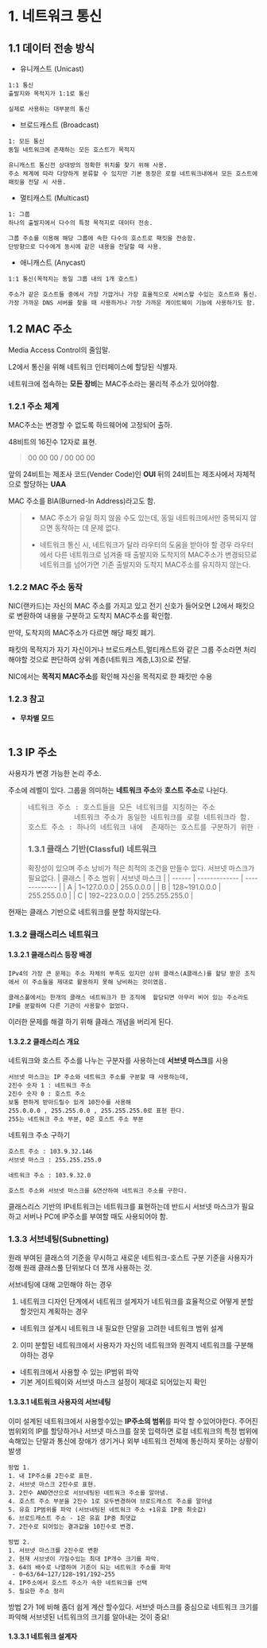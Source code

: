 # 1. 네트워크 통신 
## 1.1 데이터 전송 방식
- 유니캐스트 (Unicast)
```
1:1 통신 
출발지와 목적지가 1:1로 통신

실제로 사용하는 대부분의 통신
```
- 브로드캐스트 (Broadcast)
```
1: 모든 통신
동일 네트워크에 존재하는 모든 호스트가 목적지

유니캐스트 통신전 상대방의 정확한 위치를 찾기 위해 사용.
주소 체계에 따라 다양하게 분류할 수 있지만 기본 동장은 로컬 네트워크내에서 모든 호스트에 패킷을 전달 시 사용.
```
- 멀티캐스트 (Multicast)
```
1: 그룹
하나의 출발지에서 다수의 특정 목적지로 데이터 전송.

그룹 주소를 이용해 해당 그룹에 속한 다수의 호스트로 패킷을 전송함.
단방향으로 다수에게 동시에 같은 내용을 전달할 때 사용.
```
- 애니캐스트 (Anycast)
```
1:1 통신(목적지는 동일 그룹 내의 1개 호스트)

주소가 같은 호스트들 중에서 가장 가깝거나 가장 효율적으로 서비스할 수있는 호스트와 통신.
가장 가까운 DNS 서버를 찾을 때 사용하거나 가장 가까운 게이트웨이 기능에 사용하기도 함.
```


## 1.2 MAC 주소

Media Access Control의 줄임말.

L2에서 통신을 위해 네트워크 인터페이스에 할당된 식별자.

네트워크에 접속하는 **모든 장비**는 MAC주소라는 물리적 주소가 있어야함.

### 1.2.1 주소 체계
MAC주소는 변경할 수 없도록 하드웨어에 고정되어 출하.

48비트의 16진수 12자로 표현.

> 00 00 00 / 00 00 00

앞의 24비트는 제조사 코드(Vender Code)인 **OUI**
뒤의 24비트는 제조사에서 자체적으로 할당하는 **UAA**

MAC 주소를 BIA(Burned-In Address)라고도 함.
> - MAC 주소가 유일 하지 않을 수도 있는데, 동일 네트워크에서만 중복되지 않으면 동작하는 데 문제 없다.
>
> - 네트워크 통신 시, 네트워크가 달라 라우터의 도움을 받아야 할 경우 라우터에서 다른 네트워크로 넘겨줄 때 출발지와 도착지의 MAC주소가 변경되므로 네트워크를 넘어가면 기존 출발지와 도착지 MAC주소를 유지하지 않는다.
### 1.2.2 MAC 주소 동작
NIC(랜카드)는 자신의 MAC 주소를 가지고 있고 전기 신호가 들어오면 L2에서 패킷으로 변환하여 내용을 구분하고 도착지 MAC주소를 확인함.

만약, 도착지의 MAC주소가 다르면 해당 패킷 폐기.

패킷의 목적지가 자기 자신이거나 브로드캐스트,멀티캐스트와 같은 그룹 주소라면 처리해야할 것으로 판단하여 상위 계층(네트워크 계층,L3)으로 전달.

NIC에서는 **목적지 MAC주소**를 확인해  자신을 목적지로 한 패킷만 수용


### 1.2.3 참고
- <b>무차별 모드</b>
~~~

~~~

## 1.3 IP 주소
사용자가 변경 가능한 논리 주소.

주소에 레벨이 있다. 그룹을 의미하는 **네트워크 주소**와 **호스트 주소**로 나뉜다.

><pre>네트워크 주소 : 호스트들을 모든 네트워크를 지칭하는 주소
>	 	 	 네트워크 주소가 동일한 네트워크를 로컬 네트워크라 함.
>호스트 주소 : 하나의 네트워크 내에  존재하는 호스트를 구분하기 위한 주소
></pre>
>### 1.3.1 클래스  기반(Classful) 네트워크
>확장성이 있으며 주소 낭비가 적은 최적의 조건을 만들수 있다.
>서브넷 마스크가 필요없다.
| 클래스 | 주소 범위     | 서브넷 마스크 |
| ------ | ------------- | ------------- |
| A      | 1~127.0.0.0   | 255.0.0.0     |
| B      | 128~191.0.0.0 | 255.255.0.0   |
| C      | 192~223.0.0.0 | 255.255.255.0 |

현재는 클래스 기반으로 네트워크를 분할 하지않는다. 

### 1.3.2 클래스리스 네트워크
#### 1.3.2.1  클래스리스 등장 배경
~~~
IPv4의 가장 큰 문제는 주소 자체의 부족도 있지만 상위 클래스(A클래스)를 할당 받은 조직에서 이 주소들을 제대로 활용하지 못해 낭비하는 것이였음.

클래스풀에서는 한개의 클래스 네트워크가 한 조직에  할당되면 아무리 비어 있는 주소라도 IP를 분할하여 다른 기관이 사용할수 없었다.
~~~
이러한 문제를 해결 하기 위해 클래스 개념을 버리게 된다.
#### 1.3.2.2 클래스리스 개요
네트워크와 호스트 주소를 나누는 구분자를 사용하는데 **서브넷 마스크**를 사용
~~~
서브넷 마스크는 IP 주소와 네트워크 주소를 구분할 때 사용하는데,
2진수 숫자 1 : 네트워크 주소
2진수 숫자 0 : 호스트 주소
보통 편하게 받아드릴수 있게 10진수를 사용해 
255.0.0.0 , 255.255.0.0 , 255.255.255.0로 표현 한다.
255는 네트워크 주소 부분, 0은 호스트 주소 부분
~~~
네트워크 주소 구하기
~~~
호스트 주소 : 103.9.32.146
서브넷 마스크 : 255.255.255.0

네트워크 주소 : 103.9.32.0

호스트 주소와 서브넷 마스크를 &연산하여 네트워크 주소를 구한다.
~~~

클래스리스 기반의 IP네트워크는 네트워크를 표현하는데 반드시 서브넷 마스크가 필요하고 서버나 PC에 IP주소를 부여할 때도 사용되어야 함.

### 1.3.3 서브네팅(Subnetting)
원래 부여된 클래스의 기준을 무시하고 새로운 네트워크-호스트 구분 기준을 사용자가 정해 원래 클래스풀 단위보다 더 쪼개 사용하는 것.

 서브네팅에 대해 고민해야 하는 경우
  1. 네트워크 디자인 단계에서 네트워크 설계자가 네트워크를 효율적으로 어떻게 분할할것인지 계획하는 경우
-  네트워크 설계시 네트워크 내 필요한 단말을 고려한 네트워크 범위 설계
 2. 이미 분할된 네트워크에서 사용자가 자신의 네트워크와 원격지 네트워크를 구분해야하는 경우
 - 네트워크에서 사용할 수 있는 IP범위 파악
-  기본 게이트웨이와 서브넷 마스크 설정이 제대로 되어있는지 확인

#### 1.3.3.1 네트워크 사용자의 서브네팅
이미 설계된 네트워크에서 사용할수있는 **IP주소의 범위**를 파악 할 수있어야한다.
주어진 범위외의 IP를 할당하거나 서브넷 마스크를 잘못 입력하면 로컬 네트워크의 특정 범위에 속해있는 단말과 통신에 장애가 생기거나 외부 네트워크 전체에 통신하지 못하는 상황이 발생

~~~
방법 1.
1. 내 IP주소를 2진수로 표현.
2. 서브넷 마스크 2진수로 표현.
3. 2진수 AND연산으로 서브네팅된 네트워크 주소를 알아냄.
4. 호스트 주소 부분을 2진수 1로 모두변경하여 브로드캐스트 주소를 알아냄
5. 유효 IP범위를 파악 (서브네팅된 네트워크 주소 +1유효 IP중 최솟값)
6. 브로드캐스트 주소 - 1은 유효 IP중 최댓값
7. 2진수로 되어있는 결과값을 10진수로 변경.
~~~


~~~
방법 2.
1. 서브넷 마스크를 2진수로 변환
2. 현재 서브넷이 가질수있는 최대 IP개수 크기를 파악. 
3. 64의 배수로 나열하여 기준이 되는 네트워크 주소를 파악 
 - 0~63/64~127/128~191/192~255
4. IP주소에서 호스트 주소가 속한 네트워크를 선택
5. 필요한 주소 정리
~~~
방법 2가 1에 비해 좀더 쉽게 계산 할수있다.
서브넷 마스크를 중심으로 네트워크 크기를 파악해 서브넷된 너트워크의 크기를 알아내는 것이 중요!

#### 1.3.3.1 네트워크 설계자